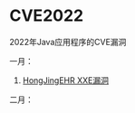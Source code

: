# CVE2022
2022年Java应用程序的CVE漏洞

一月：

1. [HongJingEHR XXE漏洞](https://www.seebug.org/vuldb/ssvid-99429)

二月：
